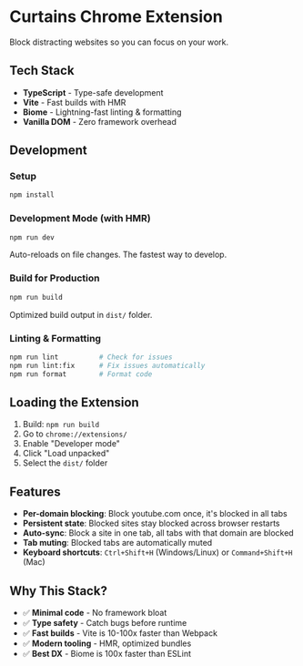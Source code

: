# Curtains Chrome Extension

Block distracting websites so you can focus on your work.

## Tech Stack

- **TypeScript** - Type-safe development
- **Vite** - Fast builds with HMR  
- **Biome** - Lightning-fast linting & formatting
- **Vanilla DOM** - Zero framework overhead

## Development

### Setup

```bash
npm install
```

### Development Mode (with HMR)

```bash
npm run dev
```

Auto-reloads on file changes. The fastest way to develop.

### Build for Production

```bash
npm run build
```

Optimized build output in `dist/` folder.

### Linting & Formatting

```bash
npm run lint          # Check for issues
npm run lint:fix      # Fix issues automatically  
npm run format        # Format code
```

## Loading the Extension

1. Build: `npm run build`
2. Go to `chrome://extensions/`
3. Enable "Developer mode"
4. Click "Load unpacked"
5. Select the `dist/` folder

## Features

- **Per-domain blocking**: Block youtube.com once, it's blocked in all tabs
- **Persistent state**: Blocked sites stay blocked across browser restarts
- **Auto-sync**: Block a site in one tab, all tabs with that domain are blocked
- **Tab muting**: Blocked tabs are automatically muted
- **Keyboard shortcuts**: `Ctrl+Shift+H` (Windows/Linux) or `Command+Shift+H` (Mac)

## Why This Stack?

- ✅ **Minimal code** - No framework bloat
- ✅ **Type safety** - Catch bugs before runtime
- ✅ **Fast builds** - Vite is 10-100x faster than Webpack
- ✅ **Modern tooling** - HMR, optimized bundles
- ✅ **Best DX** - Biome is 100x faster than ESLint

